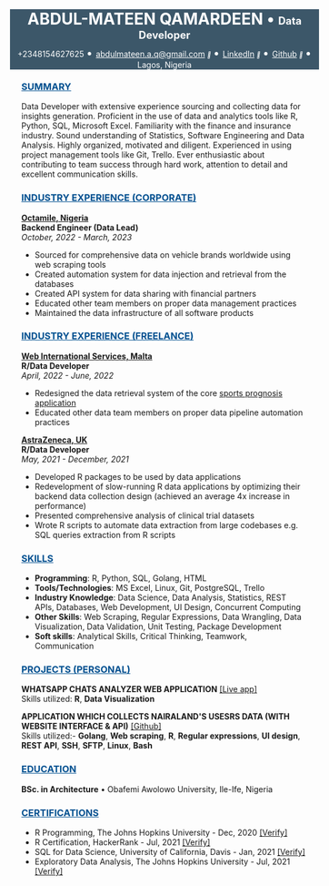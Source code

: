 <link rel="stylesheet" href="https://cdnjs.cloudflare.com/ajax/libs/font-awesome/4.7.0/css/font-awesome.min.css">

<div>
<div style = "background-color:#3C5769; color:white; margin:-20px">
<h1>
<center>
<span style = 'color: white'>ABDUL-MATEEN QAMARDEEN</span>
<span style = 'color: white'> &#x2022 </span>
<span style = 'font-size: 65%;color:white'>Data Developer</span>
</center/>
</h1>

<!-- <hr style = "background-color:gray;border-width:0;height:2px"> -->

<div style="text-align:center; margin-top:-10px; color:white">
+2348154627625
<span style = 'color: white; font-size:20px'> &#x2022 </span>
<a href="mailto:abdulmateen.a.q@gmail.com" style='color:white'>abdulmateen.a.q@gmail.com</a>
<i style="font-size:10px" class="fa">&#xf08e</i>
<span style = 'color: white; font-size:20px'> &#x2022 </span>
<a href="https://www.linkedin.com/in/abdulmateenqamardeen/" style='color:white'>LinkedIn</a>
<i style="font-size:10px" class="fa">&#xf08e</i>
<span style = 'color: white; font-size:20px'> &#x2022 </span>
<a href="https://github.com/DISCRETEboi/" style='color:white'>Github</a>
<i style="font-size:10px" class="fa">&#xf08e</i>
<span style = 'color: white; font-size:20px'> &#x2022 </span>
Lagos, Nigeria
</div>
</div>

<br />

<h3><u span style = 'color: #005090'>SUMMARY</u></h3>

Data Developer with extensive experience sourcing and collecting data for insights generation. Proficient in the use of data and analytics tools like R, Python, SQL, Microsoft Excel. Familiarity with the finance and insurance industry. Sound understanding of Statistics, Software Engineering and Data Analysis. Highly organized, motivated and diligent. Experienced in using project management
tools like Git, Trello. Ever enthusiastic about contributing to team success through hard work, attention to detail and excellent communication skills.

<h3><u style = 'color:#005090'>INDUSTRY EXPERIENCE (CORPORATE)</u></h3>

[**Octamile, Nigeria**](https://www.octamile.com/)  
**Backend Engineer (Data Lead)**  
*October, 2022 - March, 2023*

- Sourced for comprehensive data on vehicle brands worldwide using web scraping tools  
- Created automation system for data injection and retrieval from the databases  
- Created API system for data sharing with financial partners  
- Educated other team members on proper data management practices
- Maintained the data infrastructure of all software products  

<h3><u style = 'color:#005090'>INDUSTRY EXPERIENCE (FREELANCE)</u></h3>

[**Web International Services, Malta**](https://www.wis-ltd.net/)  
**R/Data Developer**  
*April, 2022 - June, 2022*  

- Redesigned the data retrieval system of the core [sports prognosis application](https://www.thepunterspage.com/kickform/)  
- Educated other data team members on proper data pipeline automation practices  

[**AstraZeneca, UK**](https://www.astrazeneca.com/)  
**R/Data Developer**  
*May, 2021 - December, 2021*

- Developed R packages to be used by data applications  
- Redevelopment of slow-running R data applications by optimizing their backend data collection design (achieved an average 4x increase in performance)  
- Presented comprehensive analysis of clinical trial datasets  
- Wrote R scripts to automate data extraction from large codebases e.g. SQL queries extraction from R scripts  

<h3><u span style = 'color: #005090'>SKILLS</u></h3>

<ul>
<li><b>Programming</b>: R, Python, SQL, Golang, HTML</li>
<li><b>Tools/Technologies</b>: MS Excel, Linux, Git, PostgreSQL, Trello</li>
<li><b>Industry Knowledge</b>: Data Science, Data Analysis, Statistics, REST APIs, Databases, Web Development, UI Design, Concurrent Computing</li>
<li><b>Other Skills</b>: Web Scraping, Regular Expressions, Data Wrangling, Data Visualization, Data Validation, Unit Testing, Package Development</li>
<li><b>Soft skills</b>: Analytical Skills, Critical Thinking, Teamwork, Communication</li>
</ul>

<h3><u span style = 'color: #005090'>PROJECTS (PERSONAL)</u></h3>

<b>WHATSAPP CHATS ANALYZER WEB APPLICATION</b>
[[Live app]](https://mateen-a-q.shinyapps.io/whatsapp-chats-breakdown/)  
Skills utilized: **R**, **Data Visualization**

<b>APPLICATION WHICH COLLECTS NAIRALAND'S USESRS DATA (WITH WEBSITE INTERFACE & API)</b>
[[Github]](https://github.com/DISCRETEboi/nairaland-data-scrape)  
Skills utilized:- **Golang**, **Web scraping**, **R**, **Regular expressions**, **UI design**, **REST API**, **SSH**, **SFTP**, **Linux**, **Bash**

<h3><u span style = 'color: #005090'>EDUCATION</u></h3>

<div>
<b>BSc. in Architecture</b>
&#x2022
Obafemi Awolowo University, Ile-Ife, Nigeria
</div>

<h3><u span style = 'color: #005090'>CERTIFICATIONS</u></h3>

- R Programming, The Johns Hopkins University - Dec, 2020 [[Verify]](https://www.coursera.org/account/accomplishments/verify/E2AF2R632Z2S?utm_source%3Dandroid%26utm_medium%3Dcertificate%26utm_content%3Dcert_image%26utm_campaign%3Dsharing_cta%26utm_product%3Dcourse)
- R Certification, HackerRank - Jul, 2021 [[Verify]](https://www.hackerrank.com/certificates/f8006c3f3635)
- SQL for Data Science, University of California, Davis - Jan, 2021 [[Verify]](https://www.coursera.org/account/accomplishments/verify/D6XQBUEZ4YR6?utm_source%3Dandroid%26utm_medium%3Dcertificate%26utm_content%3Dcert_image%26utm_campaign%3Dsharing_cta%26utm_product%3Dcourse)
- Exploratory Data Analysis, The Johns Hopkins University - Jul, 2021 [[Verify]](https://www.coursera.org/account/accomplishments/verify/S84B68VZ5DZP?utm_source%3Dandroid%26utm_medium%3Dcertificate%26utm_content%3Dcert_image%26utm_campaign%3Dsharing_cta%26utm_product%3Dcourse)

